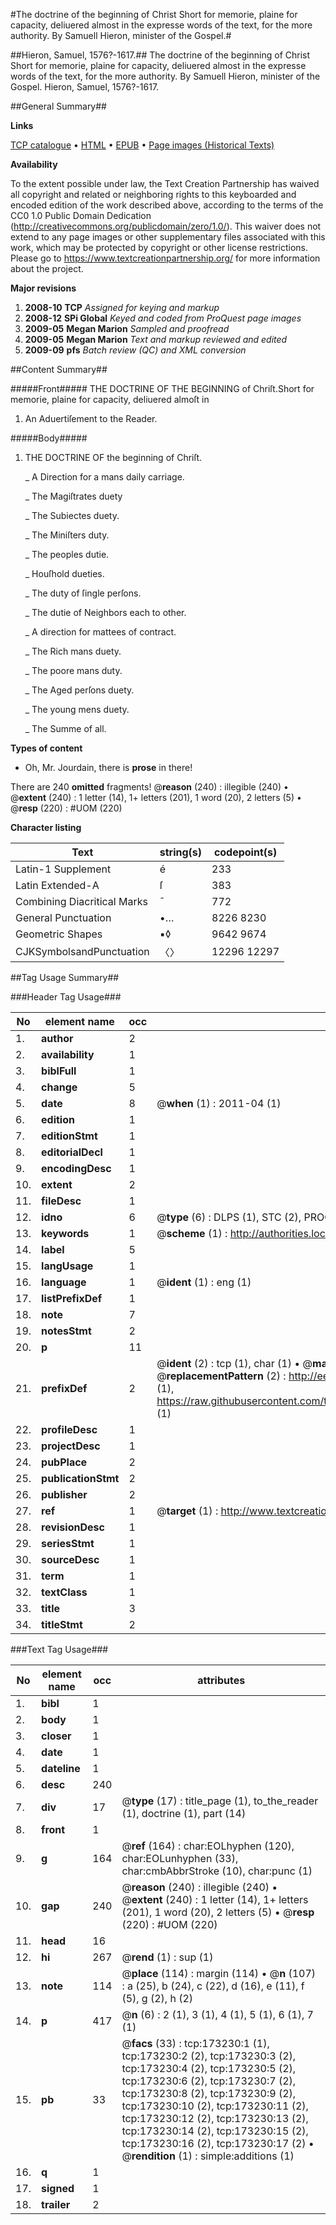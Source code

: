 #The doctrine of the beginning of Christ Short for memorie, plaine for capacity, deliuered almost in the expresse words of the text, for the more authority. By Samuell Hieron, minister of the Gospel.#

##Hieron, Samuel, 1576?-1617.##
The doctrine of the beginning of Christ Short for memorie, plaine for capacity, deliuered almost in the expresse words of the text, for the more authority. By Samuell Hieron, minister of the Gospel.
Hieron, Samuel, 1576?-1617.

##General Summary##

**Links**

[TCP catalogue](http://www.ota.ox.ac.uk/tcp/)  • 
[HTML](http://tei.it.ox.ac.uk/tcp/Texts-HTML/free/A72/A72313.html)  • 
[EPUB](http://tei.it.ox.ac.uk/tcp/Texts-EPUB/free/A72/A72313.epub) • 
[Page images (Historical Texts)](https://historicaltexts.jisc.ac.uk/eebo-99898647e)

**Availability**

To the extent possible under law, the Text Creation Partnership has waived all copyright and related or neighboring rights to this keyboarded and encoded edition of the work described above, according to the terms of the CC0 1.0 Public Domain Dedication (http://creativecommons.org/publicdomain/zero/1.0/). This waiver does not extend to any page images or other supplementary files associated with this work, which may be protected by copyright or other license restrictions. Please go to https://www.textcreationpartnership.org/ for more information about the project.

**Major revisions**

1. __2008-10__ __TCP__ *Assigned for keying and markup*
1. __2008-12__ __SPi Global__ *Keyed and coded from ProQuest page images*
1. __2009-05__ __Megan Marion__ *Sampled and proofread*
1. __2009-05__ __Megan Marion__ *Text and markup reviewed and edited*
1. __2009-09__ __pfs__ *Batch review (QC) and XML conversion*

##Content Summary##

#####Front#####
THE DOCTRINE OF THE BEGINNING of Chriſt.Short for memorie, plaine for capacity, deliuered almoſt in 
1. An Aduertiſement to the Reader.

#####Body#####

1. THE DOCTRINE OF the beginning of Chriſt.

    _ A Direction for a mans daily carriage.

    _ The Magiſtrates duety

    _ The Subiectes duety.

    _ The Miniſters duty.

    _ The peoples dutie.

    _ Houſhold dueties.

    _ The duty of ſingle perſons.

    _ The dutie of Neighbors each to other.

    _ A direction for mattees of contract.

    _ The Rich mans duety.

    _ The poore mans duty.

    _ The Aged perſons duety.

    _ The young mens duety.

    _ The Summe of all.

**Types of content**

  * Oh, Mr. Jourdain, there is **prose** in there!

There are 240 **omitted** fragments! 
 @__reason__ (240) : illegible (240)  •  @__extent__ (240) : 1 letter (14), 1+ letters (201), 1 word (20), 2 letters (5)  •  @__resp__ (220) : #UOM (220)

**Character listing**


|Text|string(s)|codepoint(s)|
|---|---|---|
|Latin-1 Supplement|é|233|
|Latin Extended-A|ſ|383|
|Combining             Diacritical Marks|̄|772|
|General Punctuation|•…|8226 8230|
|Geometric Shapes|▪◊|9642 9674|
|CJKSymbolsandPunctuation|〈〉|12296 12297|

##Tag Usage Summary##

###Header Tag Usage###

|No|element name|occ|attributes|
|---|---|---|---|
|1.|__author__|2||
|2.|__availability__|1||
|3.|__biblFull__|1||
|4.|__change__|5||
|5.|__date__|8| @__when__ (1) : 2011-04 (1)|
|6.|__edition__|1||
|7.|__editionStmt__|1||
|8.|__editorialDecl__|1||
|9.|__encodingDesc__|1||
|10.|__extent__|2||
|11.|__fileDesc__|1||
|12.|__idno__|6| @__type__ (6) : DLPS (1), STC (2), PROQUEST (1), EEBO-CITATION (1), VID (1)|
|13.|__keywords__|1| @__scheme__ (1) : http://authorities.loc.gov/ (1)|
|14.|__label__|5||
|15.|__langUsage__|1||
|16.|__language__|1| @__ident__ (1) : eng (1)|
|17.|__listPrefixDef__|1||
|18.|__note__|7||
|19.|__notesStmt__|2||
|20.|__p__|11||
|21.|__prefixDef__|2| @__ident__ (2) : tcp (1), char (1)  •  @__matchPattern__ (2) : ([0-9\-]+):([0-9IVX]+) (1), (.+) (1)  •  @__replacementPattern__ (2) : http://eebo.chadwyck.com/downloadtiff?vid=$1&page=$2 (1), https://raw.githubusercontent.com/textcreationpartnership/Texts/master/tcpchars.xml#$1 (1)|
|22.|__profileDesc__|1||
|23.|__projectDesc__|1||
|24.|__pubPlace__|2||
|25.|__publicationStmt__|2||
|26.|__publisher__|2||
|27.|__ref__|1| @__target__ (1) : http://www.textcreationpartnership.org/docs/. (1)|
|28.|__revisionDesc__|1||
|29.|__seriesStmt__|1||
|30.|__sourceDesc__|1||
|31.|__term__|1||
|32.|__textClass__|1||
|33.|__title__|3||
|34.|__titleStmt__|2||


###Text Tag Usage###

|No|element name|occ|attributes|
|---|---|---|---|
|1.|__bibl__|1||
|2.|__body__|1||
|3.|__closer__|1||
|4.|__date__|1||
|5.|__dateline__|1||
|6.|__desc__|240||
|7.|__div__|17| @__type__ (17) : title_page (1), to_the_reader (1), doctrine (1), part (14)|
|8.|__front__|1||
|9.|__g__|164| @__ref__ (164) : char:EOLhyphen (120), char:EOLunhyphen (33), char:cmbAbbrStroke (10), char:punc (1)|
|10.|__gap__|240| @__reason__ (240) : illegible (240)  •  @__extent__ (240) : 1 letter (14), 1+ letters (201), 1 word (20), 2 letters (5)  •  @__resp__ (220) : #UOM (220)|
|11.|__head__|16||
|12.|__hi__|267| @__rend__ (1) : sup (1)|
|13.|__note__|114| @__place__ (114) : margin (114)  •  @__n__ (107) : a (25), b (24), c (22), d (16), e (11), f (5), g (2), h (2)|
|14.|__p__|417| @__n__ (6) : 2 (1), 3 (1), 4 (1), 5 (1), 6 (1), 7 (1)|
|15.|__pb__|33| @__facs__ (33) : tcp:173230:1 (1), tcp:173230:2 (2), tcp:173230:3 (2), tcp:173230:4 (2), tcp:173230:5 (2), tcp:173230:6 (2), tcp:173230:7 (2), tcp:173230:8 (2), tcp:173230:9 (2), tcp:173230:10 (2), tcp:173230:11 (2), tcp:173230:12 (2), tcp:173230:13 (2), tcp:173230:14 (2), tcp:173230:15 (2), tcp:173230:16 (2), tcp:173230:17 (2)  •  @__rendition__ (1) : simple:additions (1)|
|16.|__q__|1||
|17.|__signed__|1||
|18.|__trailer__|2||

